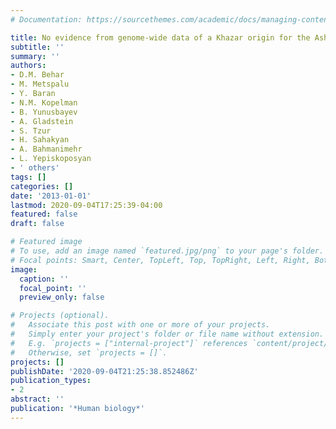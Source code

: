 ```yaml
---
# Documentation: https://sourcethemes.com/academic/docs/managing-content/

title: No evidence from genome-wide data of a Khazar origin for the Ashkenazi Jews
subtitle: ''
summary: ''
authors:
- D.M. Behar
- M. Metspalu
- Y. Baran
- N.M. Kopelman
- B. Yunusbayev
- A. Gladstein
- S. Tzur
- H. Sahakyan
- A. Bahmanimehr
- L. Yepiskoposyan
- ' others'
tags: []
categories: []
date: '2013-01-01'
lastmod: 2020-09-04T17:25:39-04:00
featured: false
draft: false

# Featured image
# To use, add an image named `featured.jpg/png` to your page's folder.
# Focal points: Smart, Center, TopLeft, Top, TopRight, Left, Right, BottomLeft, Bottom, BottomRight.
image:
  caption: ''
  focal_point: ''
  preview_only: false

# Projects (optional).
#   Associate this post with one or more of your projects.
#   Simply enter your project's folder or file name without extension.
#   E.g. `projects = ["internal-project"]` references `content/project/deep-learning/index.md`.
#   Otherwise, set `projects = []`.
projects: []
publishDate: '2020-09-04T21:25:38.852486Z'
publication_types:
- 2
abstract: ''
publication: '*Human biology*'
---
```

